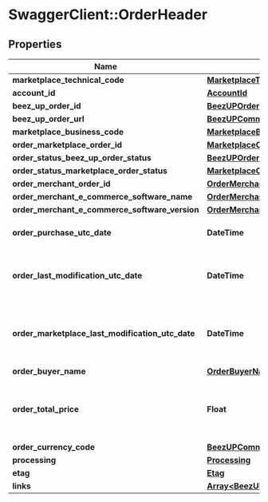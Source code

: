 # SwaggerClient::OrderHeader

## Properties
Name | Type | Description | Notes
------------ | ------------- | ------------- | -------------
**marketplace_technical_code** | [**MarketplaceTechnicalCode**](MarketplaceTechnicalCode.md) |  | 
**account_id** | [**AccountId**](AccountId.md) |  | 
**beez_up_order_id** | [**BeezUPOrderId**](BeezUPOrderId.md) |  | 
**beez_up_order_url** | [**BeezUPCommonHttpUrl**](BeezUPCommonHttpUrl.md) |  | [optional] 
**marketplace_business_code** | [**MarketplaceBusinessCode**](MarketplaceBusinessCode.md) |  | 
**order_marketplace_order_id** | [**MarketplaceOrderId**](MarketplaceOrderId.md) |  | 
**order_status_beez_up_order_status** | [**BeezUPOrderStatus**](BeezUPOrderStatus.md) |  | 
**order_status_marketplace_order_status** | [**MarketplaceOrderStatus**](MarketplaceOrderStatus.md) |  | [optional] 
**order_merchant_order_id** | [**OrderMerchantOrderId**](OrderMerchantOrderId.md) |  | [optional] 
**order_merchant_e_commerce_software_name** | [**OrderMerchantECommerceSoftwareName**](OrderMerchantECommerceSoftwareName.md) |  | [optional] 
**order_merchant_e_commerce_software_version** | [**OrderMerchantECommerceSoftwareVersion**](OrderMerchantECommerceSoftwareVersion.md) |  | [optional] 
**order_purchase_utc_date** | **DateTime** | The purchase date of this order | 
**order_last_modification_utc_date** | **DateTime** | The last modification UTC date done by BeezUP of this order | 
**order_marketplace_last_modification_utc_date** | **DateTime** | The last modification UTC date done by the marketplace on this order | 
**order_buyer_name** | [**OrderBuyerName**](OrderBuyerName.md) |  | [optional] 
**order_total_price** | **Float** | The total price of this order (corresponding to the amount paid by the customer) | [optional] 
**order_currency_code** | [**BeezUPCommonCurrencyCode**](BeezUPCommonCurrencyCode.md) |  | [optional] 
**processing** | [**Processing**](Processing.md) |  | 
**etag** | [**Etag**](Etag.md) |  | 
**links** | [**Array&lt;BeezUPCommonLink2&gt;**](BeezUPCommonLink2.md) |  | 


